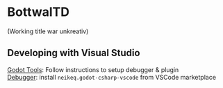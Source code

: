# BottwalTD

(Working title war unkreativ)  

## Developing with Visual Studio  

[Godot Tools](https://marketplace.visualstudio.com/items?itemName=geequlim.godot-tools): Follow instructions to setup debugger & plugin  
[Debugger](https://github.com/godotengine/godot-csharp-vscode): install `neikeq.godot-csharp-vscode` from VSCode marketplace  